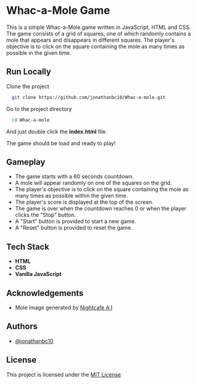 
# Whac-a-Mole Game

This is a simple Whac-a-Mole game written in JavaScript, HTML and CSS. The game consists of a grid of squares, one of which randomly contains a mole that appears and disappears in different squares. The player's objective is to click on the square containing the mole as many times as possible in the given time.

## Run Locally

Clone the project

```bash
  git clone https://github.com/jonathanbc10/Whac-a-mole.git
```

Go to the project directory

```bash
  cd Whac-a-mole
```

And just double click the **index.html** file. 

The game should be load and ready to play!


## Gameplay

- The game starts with a 60 seconds countdown.
- A mole will appear randomly on one of the squares on the grid.
- The player's objective is to click on the square containing the mole as many times as possible within the given time.
- The player's score is displayed at the top of the screen.
- The game is over when the countdown reaches 0 or when the player clicks the "Stop" button.
- A "Start" button is provided to start a new game.
- A "Reset" button is provided to reset the game.
## Tech Stack

- **HTML** 
- **CSS** 
- **Vanilla JavaScript** 


## Acknowledgements

 - Mole image generated by [Nightcafe A.I](https://creator.nightcafe.studio/)


## Authors

- [@jonathanbc10](https://www.github.com/jonathanbc10)


## License

This project is licensed under the [MIT License](https://choosealicense.com/licenses/mit/)

